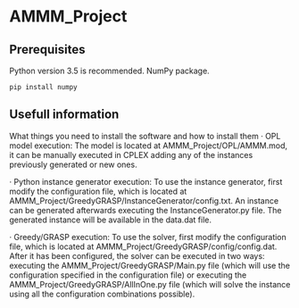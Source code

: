 # AMMM_Project
## Prerequisites
Python version 3.5 is recommended.
NumPy package.
```
pip install numpy
```
## Usefull information
What things you need to install the software and how to install them
· OPL model execution: The model is located at AMMM_Project/OPL/AMMM.mod, it can be manually executed in CPLEX adding any of the instances previously generated or new ones.

· Python instance generator execution: To use the instance generator, first modify the configuration file, which is located at AMMM_Project/GreedyGRASP/InstanceGenerator/config.txt. An instance can be generated afterwards executing the InstanceGenerator.py file. The generated instance will be available in the data.dat file.

· Greedy/GRASP execution:  To use the solver, first modify the configuration file, which is located at AMMM_Project/GreedyGRASP/config/config.dat. After it has been configured, the solver can be executed in two ways: executing the AMMM_Project/GreedyGRASP/Main.py file (which will use the configuration specified in the configuration file) or executing the AMMM_Project/GreedyGRASP/AllInOne.py file (which will solve the instance using all the configuration combinations possible).
